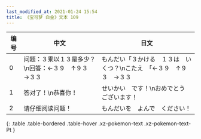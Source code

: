 ```yaml
---
last_modified_at: 2021-01-24 15:54
title: 《宝可梦 白金》文本 109
---
```

| 编号 | 中文 | 日文 |
| ---- | ---- | ---- |
| 0 | 问题：３乘以１３是多少？\n回答：←３９　↑９３　→３３ | もんだい「３かける　１３は　いくつ？\nこたえ　「←３９　↑９３　→３３ |
| 1 | 答对了！\n恭喜你！ | せいかい　です！\nおめでとう　ございます！ |
| 2 | 请仔细阅读问题！ | もんだいを　よんで　ください！ |
{: .table .table-bordered .table-hover .xz-pokemon-text .xz-pokemon-text-Pt }